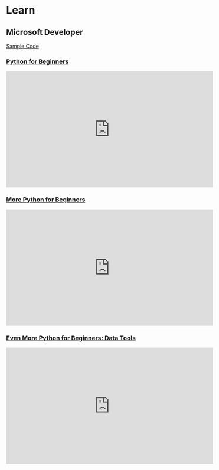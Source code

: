 # Learn

## Microsoft Developer

[Sample Code](https://github.dev/microsoft/c9-python-getting-started)

### [Python for Beginners](https://www.youtube.com/playlist?list=PLlrxD0HtieHhS8VzuMCfQD4uJ9yne1mE6)

<iframe width="560" height="315" src="https://www.youtube.com/embed/videoseries?list=PLlrxD0HtieHhS8VzuMCfQD4uJ9yne1mE6" title="YouTube video player" frameborder="0" allow="accelerometer; autoplay; clipboard-write; encrypted-media; gyroscope; picture-in-picture; web-share" allowfullscreen></iframe>

### [More Python for Beginners](https://www.youtube.com/playlist?list=PLlrxD0HtieHiXd-nEby-TMCoUNwhbLUnj)

<iframe width="560" height="315" src="https://www.youtube.com/embed/videoseries?list=PLlrxD0HtieHiXd-nEby-TMCoUNwhbLUnj" title="YouTube video player" frameborder="0" allow="accelerometer; autoplay; clipboard-write; encrypted-media; gyroscope; picture-in-picture; web-share" allowfullscreen></iframe>

### [Even More Python for Beginners: Data Tools](https://www.youtube.com/playlist?list=PLlrxD0HtieHhHnCUVtR8UHS7eLl33zfJ-)

<iframe width="560" height="315" src="https://www.youtube.com/embed/videoseries?list=PLlrxD0HtieHiXd-nEby-TMCoUNwhbLUnj" title="YouTube video player" frameborder="0" allow="accelerometer; autoplay; clipboard-write; encrypted-media; gyroscope; picture-in-picture; web-share" allowfullscreen></iframe>
